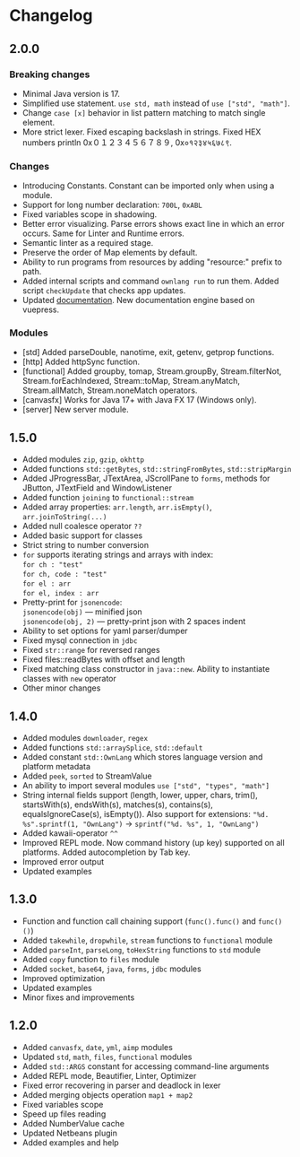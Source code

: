 # Changelog

## 2.0.0

### Breaking changes
- Minimal Java version is 17. 
- Simplified use statement. `use std, math` instead of `use ["std", "math"]`.
- Change `case [x]` behavior in list pattern matching to match single element.
- More strict lexer. Fixed escaping backslash in strings. Fixed HEX numbers println 0x０１２３４５６７８９, 0x०१२३४५६७८९.

### Changes
- Introducing Constants. Constant can be imported only when using a module.
- Support for long number declaration: `700L`, `0xABL`
- Fixed variables scope in shadowing.
- Better error visualizing. Parse errors shows exact line in which an error occurs. Same for Linter and Runtime errors.
- Semantic linter as a required stage.
- Preserve the order of Map elements by default.
- Ability to run programs from resources by adding "resource:" prefix to path.
- Added internal scripts and command `ownlang run` to run them. Added script `checkUpdate` that checks app updates.
- Updated [documentation](https://annimon.com/docs/ownlang/). New documentation engine based on vuepress.

### Modules
- [std] Added parseDouble, nanotime, exit, getenv, getprop functions.
- [http] Added httpSync function.
- [functional] Added groupby, tomap, Stream.groupBy, Stream.filterNot, Stream.forEachIndexed, Stream::toMap, Stream.anyMatch, Stream.allMatch, Stream.noneMatch operators.
- [canvasfx] Works for Java 17+ with Java FX 17 (Windows only).
- [server] New server module.


## 1.5.0

- Added modules `zip`, `gzip`, `okhttp`
- Added functions `std::getBytes`, `std::stringFromBytes`, `std::stripMargin`
- Added JProgressBar, JTextArea, JScrollPane to `forms`, methods for JButton, JTextField and WindowListener
- Added function `joining` to `functional::stream`
- Added array properties: `arr.length`, `arr.isEmpty()`, `arr.joinToString(...)`
- Added null coalesce operator `??`
- Added basic support for classes
- Strict string to number conversion
- `for` supports iterating strings and arrays with index:  
  `for ch : "test"`  
  `for ch, code : "test"`  
  `for el : arr`  
  `for el, index : arr`
- Pretty-print for `jsonencode`:  
  `jsonencode(obj)` — minified json  
  `jsonencode(obj, 2)` — pretty-print json with 2 spaces indent
- Ability to set options for yaml parser/dumper
- Fixed mysql connection in `jdbc`
- Fixed `str::range` for reversed ranges
- Fixed files::readBytes with offset and length
- Fixed matching class constructor in `java::new`. Ability to instantiate classes with `new` operator
- Other minor changes


## 1.4.0

- Added modules `downloader`, `regex`
- Added functions `std::arraySplice`, `std::default`
- Added constant `std::OwnLang` which stores language version and platform metadata
- Added `peek`, `sorted` to StreamValue
- An ability to import several modules `use ["std", "types", "math"]`
- String internal fields support (length, lower, upper, chars, trim(), startsWith(s), endsWith(s), matches(s), contains(s), equalsIgnoreCase(s), isEmpty()). Also support for extensions: `"%d. %s".sprintf(1, "OwnLang")` -> `sprintf("%d. %s", 1, "OwnLang")`
- Added  kawaii-operator `^^`
- Improved REPL mode. Now command history (up key) supported on all platforms. Added autocompletion by Tab key.
- Improved error output
- Updated examples


## 1.3.0

- Function and function call chaining support (`func().func()` and `func()()`)
- Added `takewhile`, `dropwhile`, `stream` functions to `functional` module
- Added `parseInt`, `parseLong`, `toHexString` functions to `std` module
- Added `copy` function to `files` module
- Added `socket`, `base64`, `java`, `forms`, `jdbc` modules
- Improved optimization
- Updated examples
- Minor fixes and improvements

## 1.2.0

- Added `canvasfx`, `date`, `yml`, `aimp` modules
- Updated `std`, `math`, `files`, `functional` modules
- Added `std::ARGS` constant for accessing command-line arguments
- Added REPL mode, Beautifier, Linter, Optimizer
- Fixed error recovering in parser and deadlock in lexer
- Added merging objects operation `map1 + map2`
- Fixed variables scope
- Speed up files reading
- Added NumberValue cache
- Updated Netbeans plugin
- Added examples and help
